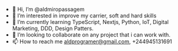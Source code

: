 - 👋 Hi, I’m @aldmiropassagem
- 👀 I’m interested in improve my carrier, soft and hard skills
- 🌱 I’m currently learning TypeScript, Nextjs, Python, IoT, Digital Marketing, DDD, Design Patters.
- 💞️ I’m looking to collaborate on any project that i can work with.
- 📫 How to reach me aldprogramer@gmail.com, +244945131691
